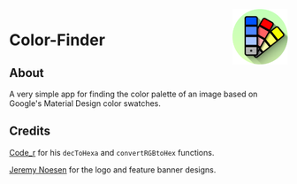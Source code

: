 <img src="img/app.png" alt="Logo" title = "Logo" align="right" width="100" height="100" />

# Color-Finder
## About
A very simple app for finding the color palette of an image based on Google's Material Design color swatches.

## Credits
[Code_r](https://www.geeksforgeeks.org/convert-the-given-rgb-color-code-to-hex-color-code/) for his `decToHexa` and `convertRGBtoHex` functions.

[Jeremy Noesen](https://github.com/jeremynoesen) for the logo and feature banner designs.
